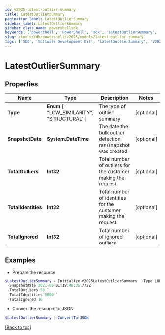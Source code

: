 ```yaml
---
id: v2025-latest-outlier-summary
title: LatestOutlierSummary
pagination_label: LatestOutlierSummary
sidebar_label: LatestOutlierSummary
sidebar_class_name: powershellsdk
keywords: ['powershell', 'PowerShell', 'sdk', 'LatestOutlierSummary', 'V2025LatestOutlierSummary'] 
slug: /tools/sdk/powershell/v2025/models/latest-outlier-summary
tags: ['SDK', 'Software Development Kit', 'LatestOutlierSummary', 'V2025LatestOutlierSummary']
---
```



# LatestOutlierSummary

## Properties

Name | Type | Description | Notes
------------ | ------------- | ------------- | -------------
**Type** |  **Enum** [  "LOW_SIMILARITY",    "STRUCTURAL" ] | The type of outlier summary | [optional] 
**SnapshotDate** | **System.DateTime** | The date the bulk outlier detection ran/snapshot was created | [optional] 
**TotalOutliers** | **Int32** | Total number of outliers for the customer making the request | [optional] 
**TotalIdentities** | **Int32** | Total number of identities for the customer making the request | [optional] 
**TotalIgnored** | **Int32** | Total number of ignored outliers | [optional] 

## Examples

- Prepare the resource
```powershell
$LatestOutlierSummary = Initialize-V2025LatestOutlierSummary  -Type LOW_SIMILARITY `
 -SnapshotDate 2021-05-01T18:40:35.772Z `
 -TotalOutliers 50 `
 -TotalIdentities 5000 `
 -TotalIgnored 10
```

- Convert the resource to JSON
```powershell
$LatestOutlierSummary | ConvertTo-JSON
```


[[Back to top]](#) 

